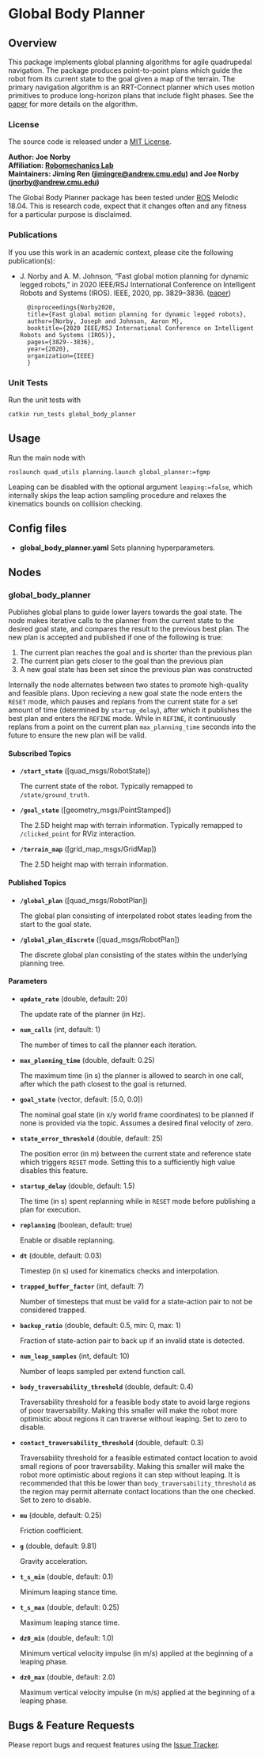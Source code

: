 # Global Body Planner

## Overview

This package implements global planning algorithms for agile quadrupedal navigation. The package produces point-to-point plans which guide the robot from its current state to the goal given a map of the terrain. The primary navigation algorithm is an RRT-Connect planner which uses motion primitives to produce long-horizon plans that include flight phases. See the [paper] for more details on the algorithm.

### License

The source code is released under a [MIT License](quad-sdk/LICENSE).

**Author: Joe Norby<br />
Affiliation: [Robomechanics Lab](https://www.cmu.edu/me/robomechanicslab/)<br />
Maintainers: Jiming Ren (jimingre@andrew.cmu.edu) and Joe Norby (jnorby@andrew.cmu.edu)**

The Global Body Planner package has been tested under [ROS] Melodic 18.04.
This is research code, expect that it changes often and any fitness for a particular purpose is disclaimed.

### Publications

If you use this work in an academic context, please cite the following publication(s):

* J. Norby and A. M. Johnson, “Fast global motion planning for dynamic legged robots,” in 2020 IEEE/RSJ International Conference on Intelligent Robots and Systems (IROS). IEEE, 2020, pp. 3829–3836. ([paper])

        @inproceedings{Norby2020,
	  	title={Fast global motion planning for dynamic legged robots},
	  	author={Norby, Joseph and Johnson, Aaron M},
	  	booktitle={2020 IEEE/RSJ International Conference on Intelligent Robots and Systems (IROS)},
	  	pages={3829--3836},
	  	year={2020},
	  	organization={IEEE}
		}


### Unit Tests

Run the unit tests with

	catkin run_tests global_body_planner

## Usage

Run the main node with

	roslaunch quad_utils planning.launch global_planner:=fgmp
	
Leaping can be disabled with the optional argument `leaping:=false`, which internally skips the leap action sampling procedure and relaxes the kinematics bounds on collision checking.

## Config files

* **global_body_planner.yaml** Sets planning hyperparameters.

## Nodes

### global_body_planner

Publishes global plans to guide lower layers towards the goal state. The node makes iterative calls to the planner from the current state to the desired goal state, and compares the result to the previous best plan. The new plan is accepted and published if one of the following is true:

1. The current plan reaches the goal and is shorter than the previous plan
2. The current plan gets closer to the goal than the previous plan
3. A new goal state has been set since the previous plan was constructed

Internally the node alternates between two states to promote high-quality and feasible plans. Upon recieving a new goal state the node enters the `RESET` mode, which pauses and replans from the current state for a set amount of time (determined by `startup_delay`), after which it publishes the best plan and enters the `REFINE` mode. While in `REFINE`, it continuously replans from a point on the current plan `max_planning_time` seconds into the future to ensure the new plan will be valid.

#### Subscribed Topics

* **`/start_state`** ([quad_msgs/RobotState])

	The current state of the robot. Typically remapped to `/state/ground_truth`.
  
* **`/goal_state`** ([geometry_msgs/PointStamped])

	The 2.5D height map with terrain information. Typically remapped to `/clicked_point` for RViz interaction.

* **`/terrain_map`** ([grid_map_msgs/GridMap])

	The 2.5D height map with terrain information.

#### Published Topics


* **`/global_plan`** ([quad_msgs/RobotPlan])

	The global plan consisting of interpolated robot states leading from the start to the goal state.
  
* **`/global_plan_discrete`** ([quad_msgs/RobotPlan])

	The discrete global plan consisting of the states within the underlying planning tree.

#### Parameters

* **`update_rate`** (double, default: 20)

	The update rate of the planner (in Hz).

* **`num_calls`** (int, default: 1)

	The number of times to call the planner each iteration.
  
* **`max_planning_time`** (double, default: 0.25)

	The maximum time (in s) the planner is allowed to search in one call, after which the path closest to the goal is returned.
  
* **`goal_state`** (vector, default: [5.0, 0.0])

	The nominal goal state (in x/y world frame coordinates) to be planned if none is provided via the topic. Assumes a desired final velocity of zero.
  
* **`state_error_threshold`** (double, default: 25)

	The position error (in m) between the current state and reference state which triggers `RESET` mode. Setting this to a sufficiently high value disables this feature.
  
* **`startup_delay`** (double, default: 1.5)

	The time (in s) spent replanning while in `RESET` mode before publishing a plan for execution.
  
* **`replanning`** (boolean, default: true)

	Enable or disable replanning.
  
* **`dt`** (double, default: 0.03)

	Timestep (in s) used for kinematics checks and interpolation.
  
* **`trapped_buffer_factor`** (int, default: 7)

	Number of timesteps that must be valid for a state-action pair to not be considered trapped.
  
* **`backup_ratio`** (double, default: 0.5, min: 0, max: 1)

	Fraction of state-action pair to back up if an invalid state is detected.
  
* **`num_leap_samples`** (int, default: 10)

	Number of leaps sampled per extend function call.
  
* **`body_traversability_threshold`** (double, default: 0.4)

	Traversability threshold for a feasible body state to avoid large regions of poor traversability. Making this smaller will make the robot more optimistic about regions it can traverse without leaping. Set to zero to disable.
  
* **`contact_traversability_threshold`** (double, default: 0.3)

	Traversability threshold for a feasible estimated contact location to avoid small regions of poor traversability. Making this smaller will make the robot more optimistic about regions it can step without leaping. It is recommended that this be lower than `body_traversability_threshold` as the region may permit alternate contact locations than the one checked. Set to zero to disable.
  
* **`mu`** (double, default: 0.25)

	Friction coefficient.
  
* **`g`** (double, default: 9.81)

	Gravity acceleration.

* **`t_s_min`** (double, default: 0.1)

	Minimum leaping stance time.

* **`t_s_max`** (double, default: 0.25)

	Maximum leaping stance time.

* **`dz0_min`** (double, default: 1.0)

	Minimum vertical velocity impulse (in m/s) applied at the beginning of a leaping phase.

* **`dz0_max`** (double, default: 2.0)

	Maximum vertical velocity impulse (in m/s) applied at the beginning of a leaping phase.


## Bugs & Feature Requests

Please report bugs and request features using the [Issue Tracker](https://github.com/robomechanics/quad-sdk/issues).


[paper]: https://www.andrew.cmu.edu/user/amj1/papers/IROS2020_Fast_Global_Motion_Planning.pdf
[ROS]: http://www.ros.org
[rviz]: http://wiki.ros.org/rviz
[Eigen]: http://eigen.tuxfamily.org
[std_srvs/Trigger]: http://docs.ros.org/api/std_srvs/html/srv/Trigger.html
[sensor_msgs/Temperature]: http://docs.ros.org/api/sensor_msgs/html/msg/Temperature.html

